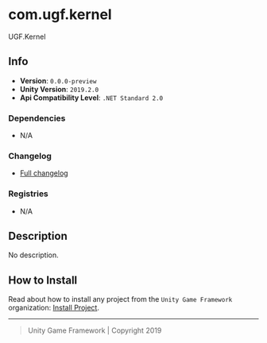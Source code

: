# com.ugf.kernel

UGF.Kernel

## Info

- **Version**: `0.0.0-preview`
- **Unity Version**: `2019.2.0`
- **Api Compatibility Level**: `.NET Standard 2.0`

### Dependencies

- N/A

### Changelog

- [Full changelog][1]

### Registries

- N/A

## Description

No description.

## How to Install

Read about how to install any project from the `Unity Game Framework` organization: [Install Project][4].

---
> Unity Game Framework | Copyright 2019

[1]: changelog.md
[4]: https://github.com/unity-game-framework/ugf-documentation/wiki/Install-Project
